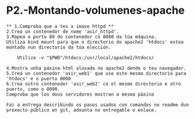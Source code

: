 # P2.-Montando-volumenes-apache

    ** 1.Comproba que a tes a imaxe httpd **
    2.Crea un contenedor de nome 'asir_httpd'.
    3.Mapea o porto 80 do contenedor có 8080 da túa máquina.
    Utiliza bind mount para que o directorio do apache2 'htdocs' estea montado nun directorio da túa elección.

        Utiliza -v "$PWD"/htdocs:/usr/local/apache2/htdocs/

    4.Mostra unha páxina html aloxada no apache2 dende o teu navegador.
    5.Crea un contenedor 'asir_web1' que use este mesmo directorio para 'htdocs' e o puerto 8000
    6.Crea outro contenedor 'asir_web2' có el mesmo directorio e otro puerto, como o 8090.
    Comproba que los dous servidores mostran a mesma páxina

    Fai a entrega describindo os pasos usados con comandos no readme dun proxecto público en git, adxunta no entregable o enlace.